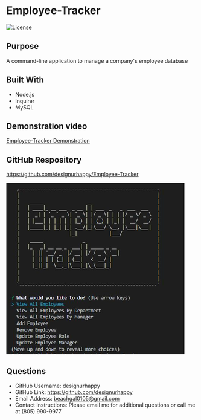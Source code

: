 # Employee-Tracker
[![License](https://img.shields.io/badge/License-MIT-green)](https://opensource.org/licenses/MIT)

## Purpose
A command-line application to manage a company's employee database


## Built With
* Node.js
* Inquirer
* MySQL

## Demonstration video
[Employee-Tracker Demonstration](./Demonstration_Employee-Tracker.mp4)


## GitHub Respository
https://github.com/designurhappy/Employee-Tracker

![ScreenShot](./Employee-Tracker.JPG)


## Questions
* GitHub Username: designurhappy
* GitHub Link: https://github.com/designurhappy
* Email Address: beachgal0105@gmail.com
* Contact Instructions: Please email me for additional questions or call me at (805) 990-9977


 









 
